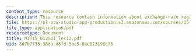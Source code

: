 ```yaml
---
content_type: resource
description: This resource contain information about exchange-rate regimes.
file: https://ol-ocw-studio-app-production.s3.amazonaws.com/courses/15-012-applied-macro-and-international-economics-spring-2011/847b773538dad6fd5ac58ee813198c76_MIT15_012S11_lec12.pdf
file_type: application/pdf
resourcetype: Document
title: MIT15_012S11_lec12.pdf
uid: 847b7735-38da-d6fd-5ac5-8ee813198c76
---
```

